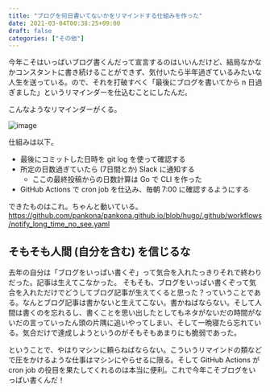```yaml
---
title: "ブログを何日書いてないかをリマインドする仕組みを作った"
date: 2021-03-04T00:38:25+09:00
draft: false
categories: ["その他"]
---
```


今年こそはいっぱいブログ書くんだって宣言するのはいいんだけど、結局なかなかコンスタントに書き続けることができず、気付いたら半年過ぎているみたいな人生を送っている。ので、それを打破すべく「最後にブログを書いてから n 日過ぎました」というリマインダーを仕込むことにしたんだ。

<!--more-->

こんなようなリマインダーがくる。

![image](https://user-images.githubusercontent.com/6533008/109830663-0b2ca500-7c82-11eb-8c91-65134940b32c.png?s=10)

仕組みは以下。

- 最後にコミットした日時を git log を使って確認する
- 所定の日数過ぎていたら (7日間とか) Slack に通知する
  - ここの最終投稿からの日数計算は Go で CLI を作った
- GitHub Actions で cron job を仕込み、毎朝 7:00 に確認するようにする

できたものはこれ。ちゃんと動いている。
https://github.com/pankona/pankona.github.io/blob/hugo/.github/workflows/notify_long_time_no_see.yaml

## そもそも人間 (自分を含む) を信じるな

去年の自分は「ブログをいっぱい書くぞ」って気合を入れたっきりそれで終わりだった。記事は生えてこなかった。
そもそも、ブログをいっぱい書くぞって気合を入れただけでどうしてブログ記事が生えてくると思った？っていうことである。なんとブログ記事は書かないと生えてこない。書かねばならない。そして人間は書くのを忘れるし、書くことを思い出したとしてもネタがないだの時間がないだの言っていったん頭の片隅に追いやってしまい、そして一晩寝たら忘れている。気合だけで達成しようというのがそもそもあまりにも脆弱であった。

ということで、やはりマシンに頼らねばならない。こういうリマインドの類などで圧をかけるような仕事はマシンにやらせるに限る。そして GitHub Actions が cron job の役目を果たしてくれるのは本当に便利。これで今年こそブログをいっぱい書くんだ！
